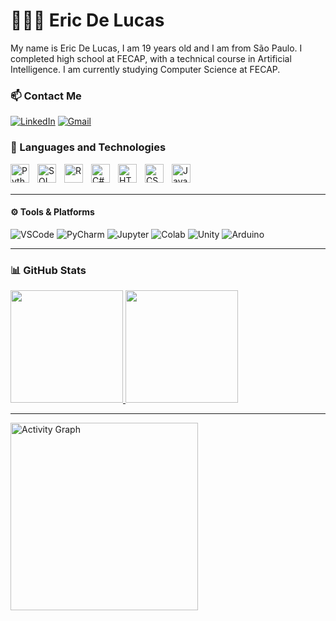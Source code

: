 # 👨🏾‍💻 Eric De Lucas

My name is Eric De Lucas, I am 19 years old and I am from São Paulo. I completed high school at FECAP, with a technical course in Artificial Intelligence. I am currently studying Computer Science at FECAP.

### :mailbox: Contact Me

[![LinkedIn](https://img.shields.io/badge/LinkedIn-0A66C2?style=for-the-badge&logo=linkedin&logoColor=white)](https://www.linkedin.com/in/eric-de-lucas-silva-902589265/?originalSubdomain=br) 
[![Gmail](https://img.shields.io/badge/Gmail-000?style=for-the-badge&logo=gmail&logoColor=red)](mailto:ericdelucass@gmail.com) 

### 🤖 Languages and Technologies

<img 
    align="left" 
    alt="Python" 
    title="Python" 
    width="30px" 
    style="padding-right: 10px;" 
    src="https://cdn.jsdelivr.net/gh/devicons/devicon/icons/python/python-original.svg" 
/>
<img 
    align="left" 
    alt="SQL" 
    title="SQL" 
    width="30px" 
    style="padding-right: 10px;" 
    src="https://cdn.jsdelivr.net/gh/devicons/devicon/icons/mysql/mysql-original.svg" 
/>
<img 
    align="left" 
    alt="R" 
    title="R" 
    width="30px" 
    style="padding-right: 10px;" 
    src="https://cdn.jsdelivr.net/gh/devicons/devicon/icons/r/r-original.svg" 
/>
<img 
    align="left" 
    alt="C#" 
    title="C#" 
    width="30px" 
    style="padding-right: 10px;" 
    src="https://cdn.jsdelivr.net/gh/devicons/devicon/icons/csharp/csharp-original.svg" 
/>
<img 
    align="left" 
    alt="HTML" 
    title="HTML" 
    width="30px" 
    style="padding-right: 10px;" 
    src="https://cdn.jsdelivr.net/gh/devicons/devicon/icons/html5/html5-original.svg" 
/>
<img 
    align="left" 
    alt="CSS" 
    title="CSS" 
    width="30px" 
    style="padding-right: 10px;" 
    src="https://cdn.jsdelivr.net/gh/devicons/devicon/icons/css3/css3-original.svg" 
/>
<img 
    align="left" 
    alt="JavaScript" 
    title="JavaScript" 
    width="30px" 
    style="padding-right: 10px;" 
    src="https://cdn.jsdelivr.net/gh/devicons/devicon/icons/javascript/javascript-original.svg" 
/>

<br/>
<br/>

---

#### ⚙️ Tools & Platforms

![VSCode](https://img.shields.io/badge/-VSCode-333?style=for-the-badge&logo=visualstudiocode)
![PyCharm](https://img.shields.io/badge/-PyCharm-333?style=for-the-badge&logo=pycharm&logoColor=yellow)
![Jupyter](https://img.shields.io/badge/-Jupyter-333?style=for-the-badge&logo=jupyter&logoColor=orange)
![Colab](https://img.shields.io/badge/-Google%20Colab-333?style=for-the-badge&logo=googlecolab&logoColor=yellow)
![Unity](https://img.shields.io/badge/-Unity-333?style=for-the-badge&logo=unity)
![Arduino](https://img.shields.io/badge/-Arduino-333?style=for-the-badge&logo=arduino&logoColor=teal)


---

### 📊 GitHub Stats


  <tr>
    <td width="50%">
      <a href="https://github.com/Ericdelucas">
        <img height="180em" src="https://github-readme-stats.vercel.app/api?username=Ericdelucas&show_icons=true&bg_color=000000&title_color=4682B4&text_color=4682B4&icon_color=4682B4&include_all_commits=true&locale=en" />
      </a>
</td>
    <td width="50%">
      <a href="https://github.com/Ericdelucas">
        <img height="180em" src="https://github-readme-stats.vercel.app/api/top-langs/?username=Ericdelucas&bg_color=000000&title_color=4682B4&text_color=4682B4&icon_color=4682B4&layout=compact&custom_title=Technologies&langs_count=9" />
      </a>
    </td>
  </tr>


---

<img 
    src="https://github-readme-activity-graph.vercel.app/graph?username=Ericdelucas&bg_color=000000&color=4682B4&line=4682B4&point=4682B4&area=true&hide_border=false" 
    height="300" 
    alt="Activity Graph" 
/>
